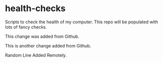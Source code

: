 # health-checks
Scripts to check the health of my computer.
This repo will be populated with lots of fancy checks.

This change was added from Github.

This is another change added from Github.

Random Line Added Remotely.
